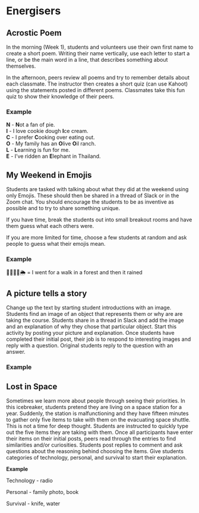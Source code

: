 # Energisers

## Acrostic Poem

In the morning \(Week 1\), students and volunteers use their own first name to create a short poem. Writing their name vertically, use each letter to start a line, or be the main word in a line, that describes something about themselves. 

In the afternoon, peers review all poems and try to remember details about each classmate. The instructor then creates a short quiz \(can use Kahoot\) using the statements posted in different poems. Classmates take this fun quiz to show their knowledge of their peers.

### Example

**N** - **N**ot a fan of pie.  
**I** - I love cookie dough **I**ce cream.  
**C** - I prefer **C**ooking over eating out.  
**O** - My family has an **O**live **O**il ranch.  
**L** - **L**earning is fun for me.  
**E** - I’ve ridden an **E**lephant in Thailand.

## My Weekend in Emojis

Students are tasked with talking about what they did at the weekend using only Emojis. These should then be shared in a thread of Slack or in the Zoom chat. You should encourage the students to be as inventive as possible and to try to share something unique.

If you have time, break the students out into small breakout rooms and have them guess what each others were.

If you are more limited for time, choose a few students at random and ask people to guess what their emojis mean. 

### Example

🚶‍♂️🌲🌲🌦 = I went for a walk in a forest and then it rained

## A picture tells a story

  
Change up the text by starting student introductions with an image. Students find an image of an object that represents them or why are are taking the course.  Students share in a thread in Slack and add the image and an explanation of why they chose that particular object. Start this activity by posting your picture and explanation. Once students have completed their initial post, their job is to respond to interesting images and reply with a question. Original students reply to the question with an answer. 

### Example 

## **Lost in Space**

  
Sometimes we learn more about people through seeing their priorities. In this icebreaker, students pretend they are living on a space station for a year. Suddenly, the station is malfunctioning and they have fifteen minutes to gather only five items to take with them on the evacuating space shuttle. This is not a time for deep thought. Students are instructed to quickly type out the five items they are taking with them. Once all participants have enter their items on their initial posts, peers read through the entries to find similarities and/or curiosities. Students post replies to comment and ask questions about the reasoning behind choosing the items. Give students categories of technology, personal, and survival to start their explanation. 

**Example** 

Technology - radio

Personal - family photo, book

Survival - knife, water  


  
  


